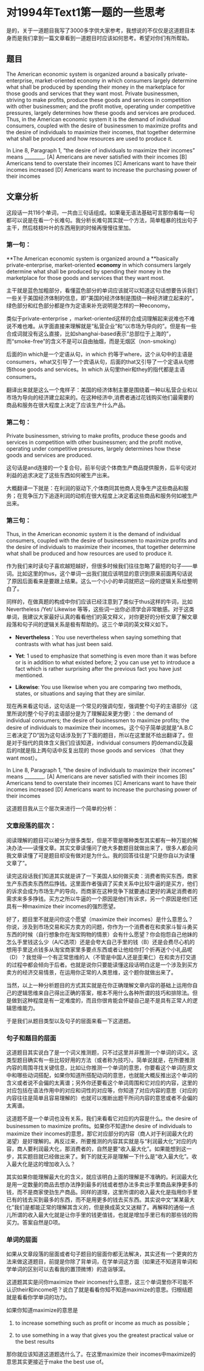 # 对1994年Text1第一题的一些思考



是的，关于一道题目我写了3000多字供大家参考，我想说的不仅仅是这道题目本身而是我们拿到一篇文章看到一道题目时应该如何思考。希望对你们有所帮助。

## 题目

The American economic system is organized around a basically private-enterprise, market-oriented economy in which consumers largely determine what shall be produced by spending their money in the marketplace for those goods and services that they want most. Private businessmen, striving to make profits, produce these goods and services in competition with other businessmen; and the profit motive, operating under competitive pressures, largely determines how these goods and services are produced. Thus, in the American economic system it is the demand of individual consumers, coupled with the desire of businessmen to maximize profits and the desire of individuals to maximize their incomes, that together determine what shall be produced and how resources are used to produce it.

In Line 8, Paragraph 1, “the desire of individuals to maximize their incomes” means ________.
[A] Americans are never satisfied with their incomes
[B] Americans tend to overstate their incomes
[C] Americans want to have their incomes increased
[D] Americans want to increase the purchasing power of their incomes

## 文章分析
这段话一共116个单词，一共由三句话组成。如果毫无语法基础可言那你看每一句都可以说是在看一个长难句。我分析长难句其实就一个方法，简单粗暴的找出句子主干，然后枝枝叶叶的东西用到的时候再慢慢往里加。

### 第一句：

**The American economic system is organized around a **basically private-enterprise, market-oriented **economy** in which consumers largely determine what shall be produced by spending their money in the marketplace for those goods and services that they want most.

主干就是蓝色加粗部分，看懂蓝色部分的单词应该就可以知道这句话想要告诉我们一些关于美国经济体制的信息，即“美国的经济体制是围绕一种经济建立起来的”。绿色部分和红色部分都是作为定语来补充说明是怎样的一种economy。

类似于private-enterprise ，market-oriented这样的合成词理解起来说难也不难说不难也难。从字面直接来理解就是“私营企业”和“以市场为导向的”。但是有一些合成词就没有这么直接，比如shanghai-based表示“总部位于上海的”，而“smoke-free”的含义不是可以自由抽烟，而是无烟区（non-smoking）

后面的in which是一个定语从句，in which 约等于where，这个从句中的主语是consumers，what又引导了一个宾语从句，后面的that又引导了一个定语从句修饰those goods and services。In which 从句里their和they的指代都是主语consumers。

翻译出来就是这么一个鬼样子：美国的经济体制主要是围绕着一种以私营企业和以市场为导向的经济建立起来的。在这种经济中,消费者通过花钱购买他们最需要的商品和服务在很大程度上决定了应该生产什么产品。

### 第二句：

Private businessmen, striving to make profits, produce these goods and services in competition with other businessmen; and the profit motive, operating under competitive pressures, largely determines how these goods and services are produced.

这句话是and连接的一个复合句，前半句说个体商生产商品提供服务，后半句说对利益的追求决定了这些东西如何被生产出来。

大概翻译一下就是：在利润的驱动下,个体商同其他商人竞争生产这些商品和服务；在竞争压力下追逐利润的动机在很大程度上决定着这些商品和服务何如被生产出来。

### 第三句：

Thus, in the American economic system it is the demand of individual consumers, coupled with the desire of businessmen to maximize profits and the desire of individuals to maximize their incomes, that together determine what shall be produced and how resources are used to produce it.

作为我们来时读句子喜欢越短越好，但很多时候我们往往忽略了最短的句子——单词。比如这里的thus，这个单词一出我们就应该明显的意识到原来前面两句话说了原因后面看来是要跟上结果。这么一个小小的单词就把这一段的逻辑关系给整明白了。

同样的，在做真题的构成中你们应该已经注意到了类似于thus这样的牛词，比如Nevertheless /Yet/ Likewise 等等，这些词一出你必须学会非常敏感。对于这类单词，我建议大家最好认真的看看他们的英文释义，对你更好的分析文章了解文章段落和句子间的逻辑关系是极有帮助的。这三个单词的英文释义如下。

- **Nevertheless**：You use nevertheless when saying something that contrasts with what has just been said.

- **Yet**: 1 used to emphasize that something is even more than it was before or is in addition to what existed before; 2 you can use yet to introduce a fact which is rather surprising after the previous fact you have just mentioned.

- **Likewise**: You use likewise when you are comparing two methods, states, or situations and saying that they are similar.

现在再来看这句话，这句话是一个常见的强调句型，强调整个句子的主语部分（这里所说的整个句子的主语部分是为了理解起来更方便）：the demand of individual consumers; the desire of businessmen to maximize profits; the desire of individuals to maximize their incomes。这个句子简单说就是“A.B.C三者决定了D”因为这句话涉及到了下面的题目，所以在这里就不给出翻译了。但是对于指代的具体含义我们应该知道，individual consumers 的demand以及最后的it就是指上两句话中反复出现的 those goods and services （that they want most）。


In Line 8, Paragraph 1, “the desire of individuals to maximize their incomes” means ________.
[A] Americans are never satisfied with their incomes
[B] Americans tend to overstate their incomes
[C] Americans want to have their incomes increased
[D] Americans want to increase the purchasing power of their incomes

这道题目我从三个层次来进行一个简单的分析：

### 文章段落的层次：

阅读理解的题目可以被分为很多类型，但是不管是哪种类型其实都有一种万能的解决办法——读懂文章。其实文章读懂问了绝大多数题目就做出来了，很多人都会问我文章读懂了可是题目却没有做对是为什么。我的回答往往是“只是你自以为读懂文章了”。

读完这段话我们知道其实就是讲了一下美国人如何做买卖：消费者购买东西，商家生产东西卖东西然后挣钱。这里面作者强调了买卖关系中比较牛逼的是买方，他们的诉求会成为市场生产的导向，而商家在这种竞争下就要通过更好的满足消费者的需求来多多挣钱。买方之所以牛逼的一个原因是他们有诉求，另一个原因是他们还具有一种maximize their incomes的强烈愿望。

好了，题目里不就是问你这个愿望（maximize their incomes）是什么意思么？你说，涉及到市场交易和买方卖方的问题，你作为一个消费者在和卖家斗智斗勇买东西的时候（自行想象你在淘宝购物的情景）会有什么愿望？你会抱怨自己他妹的怎么手里钱这么少（A/C选项）还是会夸大自己手里的钱（B）还是会费尽心机的想用手里这点钱多从淘宝商家里多要点东西或者让他给你打个折再送个小礼品呢（D）？我觉得一个有正常思维的人（不管是中国人还是歪果仁）在和卖方打交道的过程中都会倾向于后者。也就是说你只要能读懂这段话明白这是一个涉及到买方卖方的经济交易情景，在运用你正常的人类思维，这个题你就做出来了。

当然，以上一种分析题目的方式其实就是在你正确理解文章内容的基础上运用你自己的逻辑思维来自己得出正确的答案，根本不用什么各种所谓的技巧和排除法。但是做到这种程度是有一定难度的，而且你很肯能会怀疑自己是不是具有正常人的逻辑思维能力。

于是我们从题目类型以及句子的层面来看一下这道题。

### 句子和题目的层面

这道题目其实说白了是一个词义推测题，只不过这里并非推测一个单词的词义。这类型题目确实有一些比较好用的方法（或者称为技巧）。简单说就是，在所要推测内容的周围寻找关键信息，比如让你推测一个单词的意思，你要看这个单词在原文中和哪些动词搭配，如果你知道所搭配动词的意思，也就能大概反推出这个单词的含义或者说不会偏的太离谱；另外你还要看这个单词周围和它对应的内容，这里的对应包括在语法作用中的对应和词性的对应等，你知道了对应内容的意思（对应的内容往往是简单且容易理解的）也就可以推断出题干所问内容的意思或者不会偏的太离谱。

这道题不是一个单词也没有关系，我们来看看它对应的内容是什么。the desire of businessmen to maximize profits。如果你不知道the desire of individuals to maximize their incomes的意思，那它对应部分的内容（商人对于利润最大化的渴望）是好理解的。再反过来，所要推测的内容其实就是与“利润最大化”对应的内容，商人要利润最大化，那消费者的，自然是要“收入最大化”。如果能想到这一步，其实题目就已经做出来了。剩下的就无非是理解一下什么是“收入最大化”。收入最大化是这的增加收入么？

其实如果你能理解最大化的含义，就应该明白上面的理解是不准确的。利润最大化是用一定数量的商品去想办法挣到最多的钱或者想办法多卖出手里商品来挣更多的钱，而不是商家使劲生产商品。同样的道理，这里所谓的收入最大化是指用你手里已有的钱去买到最多的东西，而不是用更多的钱去买东西。其实说中文“某某最大化”我们是都能正常的理解其含义的，但是换成英文又迷糊了。再解释的通俗一点儿所谓的收入最大化就是让你手里的钱更值钱，也就是增加手里已有的那些钱的购买力。答案自然是D项。

### 单词的层面

如果从文章段落的层面或者句子题目的层面你都无法解决，其实还有一个更爽的方法来做这道题目，前提是你除了背单词，在学单词这方面（如果还不知道背单词和学单词的区别可以去看我的置顶微博）的造诣够深。

这道题其实是问你maximize their incomes什么意思，这三个单词里你不可能不认识their和income吧？说白了就是看看你知不知道maximize的意思。归根结题就是看看你学单词的功力。

如果你知道maximize的意思是

1. to increase something such as profit or income as much as possible；

2. to use something in a way that gives you the greatest practical value or the best results

那你就应该知道这道题选什么了。在这里maximize their incomes中maximize的意思其实更接近于make the best use of。